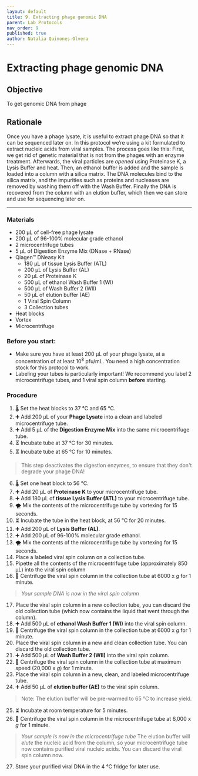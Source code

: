 ```yaml
---
layout: default
title: 9. Extracting phage genomic DNA
parent: Lab Protocols
nav_order: 9
published: true
author: Natalia Quinones-Olvera
---
```


# Extracting phage genomic DNA

## Objective
To get genomic DNA from phage

## Rationale
Once you have a phage lysate, it is useful to extract phage DNA so that it can be sequenced later on. In this protocol we’re using a kit formulated to extract nucleic acids from viral samples. The process goes like this: First, we get rid of genetic material that is not from the phages with an enzyme treatment. Afterwards, the viral particles are _opened_ using Proteinase K, a Lysis Buffer and heat. Then, an ethanol buffer is added and the sample is loaded into a column with a silica matrix. The DNA molecules bind to the silica matrix, and the impurities such as proteins and nucleases are removed by washing them off with the Wash Buffer. Finally the DNA is recovered from the column with an elution buffer, which then we can store and use for sequencing later on.

---

### Materials
- 200 μL of cell-free phage lysate
- 200 μL of 96-100% molecular grade ethanol
- 2 microcentrifuge tubes
- 5 μL of Digestion Enzyme Mix (DNase + RNase)
- Qiagen™ DNeasy Kit
    - 180 μL of tissue Lysis Buffer (ATL)
    - 200 μL of Lysis Buffer (AL)
    - 20 μL of Proteinase K
    - 500 μL of ethanol Wash Buffer 1 (WI)
    - 500 μL of Wash Buffer 2 (WII) 
    - 50 μL of elution buffer (AE)
    - 1 Viral Spin Column
    - 3 Collection tubes
- Heat blocks
- Vortex
- Microcentrifuge

### Before you start:
- Make sure you have at least 200 μL of your phage lysate, at a concentration of at least 10<sup>8</sup> pfu/mL. You need a high concentration stock for this protocol to work.
- Labeling your tubes is particularly important! We recommend you label 2 microcentrifuge tubes, and 1 viral spin column **before** starting.

### Procedure
1. 🌡️ Set the heat blocks to 37 ℃ and 65 ℃.
2. ➕ Add 200 μL of your **Phage Lysate** into a clean and labeled microcentrifuge tube.
3. ➕ Add 5 μL of the **Digestion Enzyme Mix** into the same microcentrifuge tube.
4. ⏳ Incubate tube at 37 ℃ for 30 minutes.
5. ⏳ Incubate tube at 65 ℃ for 10 minutes.
> This step deactivates the digestion enzymes, to ensure that they don't degrade your phage DNA!
6. 🌡️ Set one heat block to 56 ℃.
7. ➕ Add 20 μL of **Proteinase K** to your microcentrifuge tube.
8. ➕ Add 180 μL of **tissue Lysis Buffer (ATL)** to your microcentrifuge tube.
9. 🌪 Mix the contents of the microcentrifuge tube by vortexing for 15 seconds.
10. ⏳ Incubate the tube in the heat block, at 56 ℃ for 20 minutes.
11. ➕ Add 200 μL of **Lysis Buffer (AL)**.
12. ➕ Add 200 μL of 96-100% molecular grade ethanol.
13. 🌪️ Mix the contents of the microcentrifuge tube by vortexing for 15 seconds.
14. Place a labeled viral spin column on a collection tube.
15. Pipette all the contents of the microcentrifuge tube (approximately 850 μL) into the viral spin column
16. 💫 Centrifuge the viral spin column in the collection tube at 6000 x _g_ for 1 minute.
> *Your sample DNA is now in the viral spin column*
17. Place the viral spin column in a new collection tube, you can discard the old collection tube (which now contains the liquid that went through the column).
18. ➕ Add 500 μL of **ethanol Wash Buffer 1 (WI)** into the viral spin column.
19. 💫 Centrifuge the viral spin column in the collection tube at 6000 x _g_ for 1 minute.
20. Place the viral spin column in a new and clean collection tube. You can discard the old collection tube.
21. ➕ Add 500 μL of **Wash Buffer 2 (WII)** into the viral spin column.
22. 💫 Centrifuge the viral spin column in the collection tube at maximum speed (20,000 x _g_) for 1 minute.
23. Place the viral spin column in a new, clean, and labeled microcentrifuge tube.
24. ➕ Add 50 μL of **elution buffer (AE)** to the viral spin column.
> Note: The elution buffer will be pre-warmed to 65 ℃ to increase yield.
25. ⏳ Incubate at room temperature for 5 minutes.
26. 💫 Centrifuge the viral spin column in the microcentrifuge tube at 6,000 x _g_ for 1 minute. 
> *Your sample is now in the microcentrifuge tube* The elution buffer will _elute_ the nucleic acid from the column, so your microcentrifuge tube now contains purified viral nucleic acids. You can discard the viral spin column now.
27. Store your purified viral DNA in the 4 ℃ fridge for later use.

